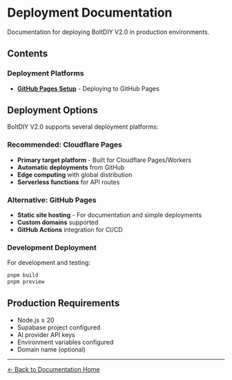 # Deployment Documentation

Documentation for deploying BoltDIY V2.0 in production environments.

## Contents

### Deployment Platforms
- **[GitHub Pages Setup](./GITHUB_PAGES_SETUP.md)** - Deploying to GitHub Pages

## Deployment Options

BoltDIY V2.0 supports several deployment platforms:

### Recommended: Cloudflare Pages
- **Primary target platform** - Built for Cloudflare Pages/Workers
- **Automatic deployments** from GitHub
- **Edge computing** with global distribution
- **Serverless functions** for API routes

### Alternative: GitHub Pages
- **Static site hosting** - For documentation and simple deployments
- **Custom domains** supported
- **GitHub Actions** integration for CI/CD

### Development Deployment
For development and testing:
```bash
pnpm build
pnpm preview
```

## Production Requirements

- Node.js ≥ 20
- Supabase project configured
- AI provider API keys
- Environment variables configured
- Domain name (optional)

---

[← Back to Documentation Home](../index.md)